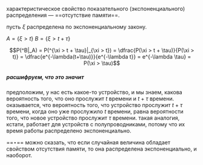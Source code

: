 характеристическое свойство показательного (экспоненциального) распределения — ==отсутствие памяти==.

пусть $\xi$ распределена по экспоненциальному закону.

$A = \{ \xi > t \}$
$B = \{ \xi > t + \tau \}$

$$P(^B|_A) = P(^{\xi > t + \tau}|_{\xi > t}) = \dfrac{P(\xi > t + \tau)}{P(\xi > t)} = \dfrac{e^{-\lambda(t+\tau)}}{e^{-\lambda t}} = e^{-\lambda \tau} = P(\xi > \tau)$$

##### расшифруем, что это значит
предположим, у нас есть какое-то устройство, и мы знаем, какова вероятность того, что оно прослужит $t$ времени и $t+\tau$ времени. оказывается, что вероятность того, что устройство прослужит $t+\tau$ времени, когда оно уже прослужило $t$ времени, равна вероятности того, что новое устройство прослужит $\tau$ времени. такая аналогия, кстати, работает для устройств с полупроводниками, потому что их время работы распределено экспоненциально.

==$\star$== можно сказать, что если случайная величина обладает свойством отсутствия памяти, то она распределена экспоненциально, и наоборот.
